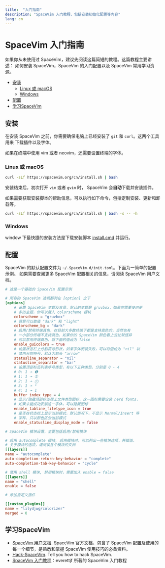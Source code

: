 ```yaml
---
title:  "入门指南"
description: "SpaceVim 入门教程，包括安装初始化配置等内容"
lang: cn
---
```



# SpaceVim 入门指南

如果你从未使用过 SpaceVim，建议先阅读这篇简短的教程。这篇教程主要讲述：
如何安装 SpaceVim，SpaceVim 的入门配置以及 SpaceVim 常用学习资源。

<!-- vim-markdown-toc GFM -->

- [安装](#安装)
  - [Linux 或 macOS](#linux-或-macos)
  - [Windows](#windows)
- [配置](#配置)
- [学习SpaceVim](#学习spacevim)

<!-- vim-markdown-toc -->

## 安装

在安装 SpaceVim 之前，你需要确保电脑上已经安装了 `git` 和 `curl`。这两个工具用来
下载插件以及字体。

如果在终端中使用 vim 或者 neovim，还需要设置终端的字体。

### Linux 或 macOS

```bash
curl -sLf https://spacevim.org/cn/install.sh | bash
```

安装结束后，初次打开 `vim` 或者 `gvim` 时， SpaceVim 会**自动**下载并安装插件。

如果需要获取安装脚本的帮助信息，可以执行如下命令，包括定制安装、更新和卸载等。

```bash
curl -sLf https://spacevim.org/cn/install.sh | bash -s -- -h
```

### Windows

window 下最快捷的安装方法是下载安装脚本 [install.cmd](https://spacevim.org/cn/install.cmd) 并运行。

## 配置

SpaceVim 的默认配置文件为 `~/.SpaceVim.d/init.toml`。下面为一简单的配置示例。
如果需要查阅更多 SpaceVim 配置相关的信息，请阅读 SpaceVim 用户文档。


```toml
# 这是一个基础的 SpaceVim 配置示例

# 所有的 SpaceVim 选项都列在 [option] 之下
[options]
    # 设置 SpaceVim 主题及背景，默认的主题是 gruvbox，如果你需要使用更
    # 多的主题，你可以载入 colorscheme 模块
    colorscheme = "gruvbox"
    # 背景可以取值 "dark" 和 "light"
    colorscheme_bg = "dark"
    # 启用/禁用终端真色，在目前大多数终端下都是支持真色的，当然也有
    # 一小部分终端不支持真色，如果你的 SpaceVim 颜色看上去比较怪异
    # 可以禁用终端真色，将下面的值设为 false
    enable_guicolors = true
    # 设置状态栏上分割符号形状，如果字体安装失败，可以将值设为 "nil" 以
    # 禁用分割符号，默认为箭头 "arrow"
    statusline_separator = "nil"
    statusline_separator = "bar"
    # 设置顶部标签列表序号类型，有以下五种类型，分别是 0 - 4
    # 0: 1 ➛ ➊ 
    # 1: 1 ➛ ➀
    # 2: 1 ➛ ⓵
    # 3: 1 ➛ ¹
    # 4: 1 ➛ 1
    buffer_index_type = 4
    # 显示/隐藏顶部标签栏上文件类型图标，这一图标需要安装 nerd fonts，
    # 如果未能成功安装这一字体，可以隐藏图标
    enable_tabline_filetype_icon = true
    # 是否在状态栏上显示当前模式，默认情况下，不显示 Normal/Insert 等
    # 字样，只以颜色区分当前模式
    enable_statusline_display_mode = false

# SpaceVim 模块设置，主要包括启用/禁用模块

# 启用 autocomplete 模块, 启用模块时，可以列出一些模块选项，并赋值，
# 关于模块的选项，请阅读各个模块的文档
[[layers]]
name = "autocomplete"
auto-completion-return-key-behavior = "complete"
auto-completion-tab-key-behavior = "cycle"

# 禁用 shell 模块, 禁用模块时，需要加入 enable = false
[[layers]]
name = "shell"
enable = false

# 添加自定义插件

[[custom_plugins]]
name = "lilydjwg/colorizer"
merged = 0
```

## 学习SpaceVim

- [SpaceVim 用户文档](../documentation/). SpaceVim 官方文档，包含了 SpaceVim 配置及使用的每一个细节，是熟悉和掌握 SpaceVim 使用技巧的必备资料。
- [Hack-SpaceVim](https://github.com/Gabirel/Hack-SpaceVim). Tell you how to hack SpaceVim.
- [SpaceVim 入门教程](https://everettjf.gitbooks.io/spacevimtutorial/content/)：everettjf 所著的 SpaceVim 入门教程
